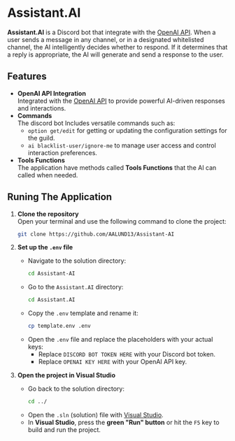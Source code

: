 # Assistant.AI

**Assistant.AI** is a Discord bot that integrate with the [OpenAI API](https://platform.openai.com/docs/overview). When a user sends a message in any channel, or in a designated whitelisted channel, the AI intelligently decides whether to respond. If it determines that a reply is appropriate, the AI will generate and send a response to the user.
## Features

- **OpenAI API Integration**  
  Integrated with the [OpenAI API](https://platform.openai.com/docs/overview) to provide powerful AI-driven responses and interactions.
- **Commands**  
  The discord bot Includes versatile commands such as:
  - `option get/edit` for getting or updating the configuration settings for the guild.
  - `ai blacklist-user/ignore-me` to manage user access and control interaction preferences.
- **Tools Functions**  
  The application have methods called **Tools Functions** that the AI can called when needed. 
## Runing The Application

1. **Clone the repository**  
   Open your terminal and use the following command to clone the project:
   ```bash
   git clone https://github.com/AALUND13/Assistant-AI
   ```

2. **Set up the `.env` file**  
   - Navigate to the solution directory:
     ```bash
     cd Assistant-AI
     ```
   - Go to the `Assistant.AI` directory:
     ```bash
     cd Assistant.AI
     ```
   - Copy the `.env` template and rename it:
     ```bash
     cp template.env .env
     ```
   - Open the `.env` file and replace the placeholders with your actual keys:
     - Replace `DISCORD BOT TOKEN HERE` with your Discord bot token.
     - Replace `OPENAI KEY HERE` with your OpenAI API key.

3. **Open the project in Visual Studio**  
   - Go back to the solution directory:
     ```bash
     cd ../
     ```
   - Open the `.sln` (solution) file with [Visual Studio](https://visualstudio.microsoft.com).
   - In **Visual Studio**, press the **green "Run" button** or hit the `F5` key to build and run the project.